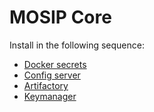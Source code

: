 # MOSIP Core

Install in the following sequence:
* [Docker secrets](docker_secrets/README.md)
* [Config server](config_server/README.md)
* [Artifactory](artifactory/README.md)
* [Keymanager](keymanager/README.md)
